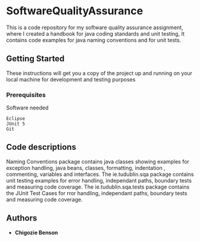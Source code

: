 # SoftwareQualityAssurance
This is a code repository for my software quality assurance assignment, where I created a handbook for java coding standards and unit testing, It contains code examples for java naming conventions and for unit tests. 
## Getting Started
These instructions will get you a copy of the project up and running on your local machine for development and testing purposes
### Prerequisites
Software needed
```
Eclipse
JUnit 5
Git

```

## Code descriptions

Naming Conventions package contains java classes showing examples for exception handling, java beans,
 classes, formatting, indentation
, commenting, variables and interfaces.
The ie.tudublin.sqa package contains unit testing examples for error handling, independant paths,
 boundary tests and measuring code coverage.
The ie.tudublin.sqa.tests package contains the JUnit Test Cases for rror handling, independant paths,
 boundary tests and measuring code coverage.


## Authors

* **Chigozie Benson** 
